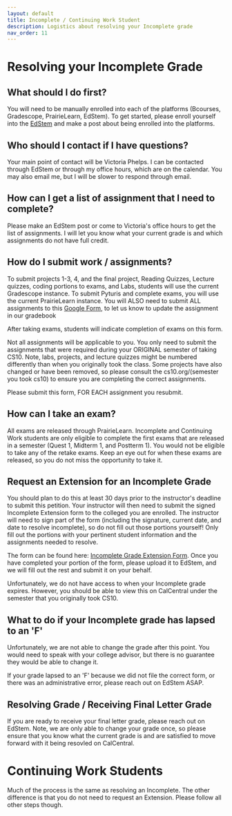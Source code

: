 ```yaml
---
layout: default
title: Incomplete / Continuing Work Student
description: Logistics about resolving your Incomplete grade 
nav_order: 11
---
```


# Resolving your Incomplete Grade

## What should I do first?

You will need to be manually enrolled into each of the platforms (Bcourses, Gradescope, PrairieLearn, EdStem). To get started, please enroll yourself into the [EdStem](https://edstem.org/us/join/HfmcD2) and make a post about being enrolled into the platforms.

## Who should I contact if I have questions?

Your main point of contact will be Victoria Phelps. I can be contacted through EdStem or through my office hours, which are on the calendar. You may also email me, but I will be slower to respond through email. 

## How can I get a list of assignment that I need to complete?

Please make an EdStem post or come to Victoria's office hours to get the list of assignments. I will let you know what your current grade is and which assignments do not have full credit.

## How do I submit work / assignments?

To submit projects 1-3, 4, and the final project, Reading Quizzes, Lecture quizzes, coding portions to exams, and Labs, students will use the current Gradescope instance. To submit Pyturis and complete exams, you will use the current PrairieLearn instance. You will ALSO need to submit ALL assignments to this [Google Form](https://forms.gle/fd71vCa76GwECacB6), to let us know to update the assignment in our gradebook

After taking exams, students will indicate completion of exams on this form. 

Not all assignments will be applicable to you. You only need to submit the assignments that were required during your ORIGINAL semester of taking CS10. Note, labs, projects, and lecture quizzes might be numbered differently than when you originally took the class. Some projects have also changed or have been removed, so please consult the cs10.org/(semester you took cs10) to ensure you are completing the correct assignments.

Please submit this form, FOR EACH assignment you resubmit.

## How can I take an exam?

All exams are released through PrairieLearn. Incomplete and Continuing Work students are only eligible to complete the first exams that are released in a semester (Quest 1, Midterm 1, and Postterm 1). You would not be eligible to take any of the retake exams. Keep an eye out for when these exams are released, so you do not miss the opportunity to take it.

## Request an Extension for an Incomplete Grade

You should plan to do this at least 30 days prior to the instructor's deadline to submit this petition. Your instructor will then need to submit the signed Incomplete Extension form to the colleged you are enrolled. The instructor will need to sign part of the form (including the signature, current date, and date to resolve incomplete), so do not fill out those portions yourself! Only fill out the portions with your pertinent student information and the assignments needed to resolve. 

The form can be found here: [Incomplete Grade Extension Form](chrome-extension://efaidnbmnnnibpcajpcglclefindmkaj/https://registrar.berkeley.edu/wp-content/uploads/updated_Fillable_All-College-Petition-to-Extend-Incomplete-Form-11.23-Google-Docs.pdf). Once you have completed your portion of the form, please upload it to EdStem, and we will fill out the rest and submit it on your behalf.

Unfortunately, we do not have access to when your Incomplete grade expires. However, you should be able to view this on CalCentral under the semester that you originally took CS10. 

## What to do if your Incomplete grade has lapsed to an 'F'

Unfortunately, we are not able to change the grade after this point. You would need to speak with your college advisor, but there is no guarantee they would be able to change it. 

If your grade lapsed to an 'F' because we did not file the correct form, or there was an administrative error, please reach out on EdStem ASAP. 

## Resolving Grade / Receiving Final Letter Grade

If you are ready to receive your final letter grade, please reach out on EdStem. Note, we are only able to change your grade once, so please ensure that you know what the current grade is and are satisfied to move forward with it being resovled on CalCentral.

# Continuing Work Students

Much of the process is the same as resolving an Incomplete. The other difference is that you do not need to request an Extension. Please follow all other steps though. 


